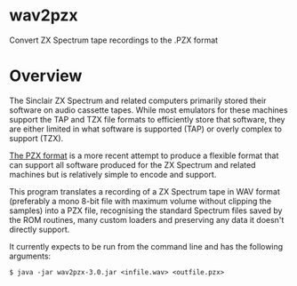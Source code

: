 # wav2pzx
Convert ZX Spectrum tape recordings to the .PZX format

# Overview
The Sinclair ZX Spectrum and related computers primarily stored their software on audio cassette tapes. While most emulators for these machines support the TAP and TZX file formats to efficiently store that software, they are either limited in what software is supported (TAP) or overly complex to support (TZX).

[The PZX format](http://zxds.raxoft.cz/pzx.html) is a more recent attempt to produce a flexible format that can support all software produced for the ZX Spectrum and related machines but is relatively simple to encode and support.

This program translates a recording of a ZX Spectrum tape in WAV format (preferably a mono 8-bit file with maximum volume without clipping the samples) into a PZX file, recognising the standard Spectrum files saved by the ROM routines, many custom loaders and preserving any data it doesn't directly support.

It currently expects to be run from the command line and has the following arguments:

    $ java -jar wav2pzx-3.0.jar <infile.wav> <outfile.pzx>
